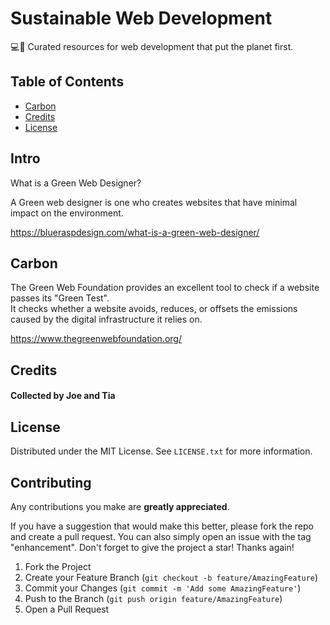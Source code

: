 # Sustainable Web Development

:computer::seedling: Curated resources for web development that put the planet first.

## Table of Contents


- [Carbon](#carbon)
- [Credits](#credits)
- [License](#license)

## Intro

What is a Green Web Designer?

A Green web designer is one who creates websites that have minimal impact on the environment.

https://blueraspdesign.com/what-is-a-green-web-designer/

## Carbon

The Green Web Foundation provides an excellent tool to check if a website passes its "Green Test".
<br>
It checks whether a website avoids, reduces, or offsets the emissions caused by the digital infrastructure it relies on.

https://www.thegreenwebfoundation.org/

## Credits

#### Collected by Joe and Tia

## License

Distributed under the MIT License. See `LICENSE.txt` for more information.

## Contributing

Any contributions you make are **greatly appreciated**.

If you have a suggestion that would make this better, please fork the repo and create a pull request. You can also simply open an issue with the tag "enhancement".
Don't forget to give the project a star! Thanks again!

1. Fork the Project
2. Create your Feature Branch (`git checkout -b feature/AmazingFeature`)
3. Commit your Changes (`git commit -m 'Add some AmazingFeature'`)
4. Push to the Branch (`git push origin feature/AmazingFeature`)
5. Open a Pull Request
